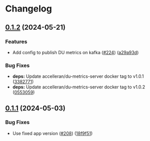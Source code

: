 # Changelog

## [0.1.2](https://github.com/accelleran/helm-charts/compare/du-metrics-server-0.1.1...du-metrics-server-0.1.2) (2024-05-21)


### Features

* Add config to publish DU metrics on kafka ([#224](https://github.com/accelleran/helm-charts/issues/224)) ([a29a93d](https://github.com/accelleran/helm-charts/commit/a29a93d66f9a13b062396804e969cfc732642ae9))


### Bug Fixes

* **deps:** Update accelleran/du-metrics-server docker tag to v1.0.1 ([3382771](https://github.com/accelleran/helm-charts/commit/33827711611b3e4fe713c8dd82cc0700a4db94cd))
* **deps:** Update accelleran/du-metrics-server docker tag to v1.0.2 ([0553059](https://github.com/accelleran/helm-charts/commit/055305988d96365c4c5c11761a5d3d1d8cc2aa7a))

## [0.1.1](https://github.com/accelleran/helm-charts/compare/du-metrics-server-0.1.0...du-metrics-server-0.1.1) (2024-05-03)


### Bug Fixes

* Use fixed app version ([#208](https://github.com/accelleran/helm-charts/issues/208)) ([18f9f51](https://github.com/accelleran/helm-charts/commit/18f9f51e2aa27ba077594a9cff4e4dee77b7538f))
